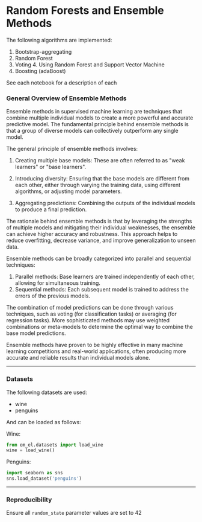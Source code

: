 # Random Forests and Ensemble Methods

The following algorithms are implemented:
1. Bootstrap-aggregating
2. Random Forest
3. Voting
   4. Using Random Forest and Support Vector Machine
5. Boosting (adaBoost)

See each notebook for a description of each

### General Overview of Ensemble Methods

Ensemble methods in supervised machine learning are techniques that combine multiple individual models to create a 
more powerful and accurate predictive model. The fundamental principle behind ensemble methods is that a group of 
diverse models can collectively outperform any single model.

The general principle of ensemble methods involves:

1. Creating multiple base models: These are often referred to as "weak learners" or "base learners".

2. Introducing diversity: Ensuring that the base models are different from each other, either through 
varying the training data, using different algorithms, or adjusting model parameters.

3. Aggregating predictions: Combining the outputs of the individual models to produce a final prediction.

The rationale behind ensemble methods is that by leveraging the strengths of multiple models and mitigating 
their individual weaknesses, the ensemble can achieve higher accuracy and robustness. 
This approach helps to reduce overfitting, decrease variance, and improve generalization to unseen data.

Ensemble methods can be broadly categorized into parallel and sequential techniques:

1. Parallel methods: Base learners are trained independently of each other, allowing for simultaneous training.
2. Sequential methods: Each subsequent model is trained to address the errors of the previous models.

The combination of model predictions can be done through various techniques, such as voting 
(for classification tasks) or averaging (for regression tasks). More sophisticated methods may use 
weighted combinations or meta-models to determine the optimal way to combine the base model predictions.

Ensemble methods have proven to be highly effective in many machine learning competitions and real-world applications, 
often producing more accurate and reliable results than individual models alone.
___

### Datasets

The following datasets are used:
- wine
- penguins

And can be loaded as follows:

Wine:

```python
from em_el.datasets import load_wine
wine = load_wine()
```

Penguins: 

```python
import seaborn as sns
sns.load_dataset('penguins')
```
___

### Reproducibility

Ensure all `random_state` parameter values are set to 42